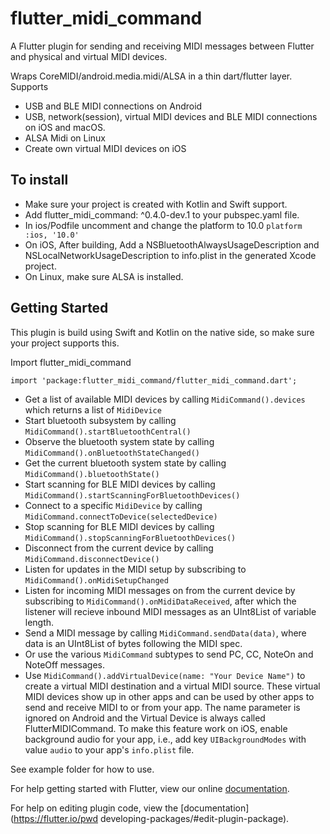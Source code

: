 # flutter_midi_command

A Flutter plugin for sending and receiving MIDI messages between Flutter and physical and virtual MIDI devices.

Wraps CoreMIDI/android.media.midi/ALSA in a thin dart/flutter layer.
Supports

- USB and BLE MIDI connections on Android
- USB, network(session), virtual MIDI devices and BLE MIDI connections on iOS and macOS.
- ALSA Midi on Linux
- Create own virtual MIDI devices on iOS

## To install

- Make sure your project is created with Kotlin and Swift support.
- Add flutter_midi_command: ^0.4.0-dev.1 to your pubspec.yaml file.
- In ios/Podfile uncomment and change the platform to 10.0 `platform :ios, '10.0'`
- On iOS, After building, Add a NSBluetoothAlwaysUsageDescription and NSLocalNetworkUsageDescription to info.plist in the generated Xcode project.
- On Linux, make sure ALSA is installed.

## Getting Started

This plugin is build using Swift and Kotlin on the native side, so make sure your project supports this.

Import flutter_midi_command

`import 'package:flutter_midi_command/flutter_midi_command.dart';`

- Get a list of available MIDI devices by calling `MidiCommand().devices` which returns a list of `MidiDevice`
- Start bluetooth subsystem by calling `MidiCommand().startBluetoothCentral()`
- Observe the bluetooth system state by calling `MidiCommand().onBluetoothStateChanged()`
- Get the current bluetooth system state by calling `MidiCommand().bluetoothState()`
- Start scanning for BLE MIDI devices by calling `MidiCommand().startScanningForBluetoothDevices()`
- Connect to a specific `MidiDevice` by calling `MidiCommand.connectToDevice(selectedDevice)`
- Stop scanning for BLE MIDI devices by calling `MidiCommand().stopScanningForBluetoothDevices()`
- Disconnect from the current device by calling `MidiCommand.disconnectDevice()`
- Listen for updates in the MIDI setup by subscribing to `MidiCommand().onMidiSetupChanged`
- Listen for incoming MIDI messages on from the current device by subscribing to `MidiCommand().onMidiDataReceived`, after which the listener will recieve inbound MIDI messages as an UInt8List of variable length.
- Send a MIDI message by calling `MidiCommand.sendData(data)`, where data is an UInt8List of bytes following the MIDI spec.
- Or use the various `MidiCommand` subtypes to send PC, CC, NoteOn and NoteOff messages.
- Use `MidiCommand().addVirtualDevice(name: "Your Device Name")` to create a virtual MIDI destination and a virtual MIDI source. These virtual MIDI devices show up in other apps and can be used by other apps to send and receive MIDI to or from your app. The name parameter is ignored on Android and the Virtual Device is always called FlutterMIDICommand. To make this feature work on iOS, enable background audio for your app, i.e., add key `UIBackgroundModes` with value `audio` to your app's `info.plist` file.

See example folder for how to use.

For help getting started with Flutter, view our online
[documentation](https://flutter.io/).

For help on editing plugin code, view the [documentation](https://flutter.io/pwd
developing-packages/#edit-plugin-package).
